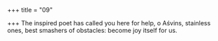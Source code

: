 +++
title = "09"

+++
The inspired poet has called you here for help, o Aśvins,
stainless ones, best smashers of obstacles: become joy itself for us.